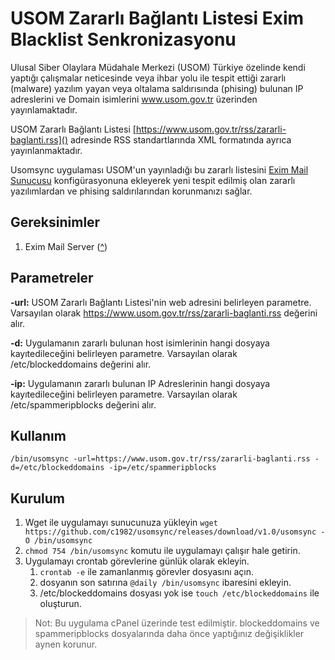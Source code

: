 # USOM Zararlı Bağlantı Listesi Exim Blacklist Senkronizasyonu
Ulusal Siber Olaylara Müdahale Merkezi (USOM) Türkiye özelinde kendi yaptığı çalışmalar neticesinde veya ihbar yolu ile tespit ettiği zararlı (malware) yazılım yayan veya oltalama saldırısında (phising) bulunan IP adreslerini ve Domain isimlerini www.usom.gov.tr üzerinden yayınlamaktadır.

USOM Zararlı Bağlantı Listesi [https://www.usom.gov.tr/rss/zararli-baglanti.rss]() adresinde RSS standartlarında XML formatında ayrıca yayınlanmaktadır. 

Usomsync uygulaması USOM'un yayınladığı bu zararlı listesini [Exim Mail Sunucusu](http://www.exim.org/)  konfigürasyonuna ekleyerek yeni tespit edilmiş olan zararlı yazılımlardan ve phising saldırılarından korunmanızı sağlar.

## Gereksinimler
1. Exim Mail Server ([^](http://www.exim.org/))

## Parametreler
**-url:** USOM Zararlı Bağlantı Listesi'nin web adresini belirleyen parametre. Varsayılan olarak https://www.usom.gov.tr/rss/zararli-baglanti.rss değerini alır.

**-d:** Uygulamanın zararlı bulunan host isimlerinin hangi dosyaya kayıtedileceğini belirleyen parametre. Varsayılan olarak /etc/blockeddomains değerini alır.

**-ip:** Uygulamanın zararlı bulunan IP Adreslerinin hangi dosyaya kayıtedileceğini belirleyen parametre. Varsayılan olarak /etc/spammeripblocks değerini alır.

## Kullanım
`/bin/usomsync -url=https://www.usom.gov.tr/rss/zararli-baglanti.rss -d=/etc/blockeddomains -ip=/etc/spammeripblocks`

## Kurulum
1. Wget ile uygulamayı sunucunuza yükleyin `wget https://github.com/c1982/usomsync/releases/download/v1.0/usomsync -O /bin/usomsync`
2. `chmod 754 /bin/usomsync` komutu ile uygulamayı çalışır hale getirin.
3. Uygulamayı crontab görevlerine günlük olarak ekleyin.
	1. `crontab -e` ile zamanlanmış görevler dosyasını açın.
	2. dosyanın son satırına `@daily /bin/usomsync` ibaresini ekleyin.
	3. /etc/blockeddomains dosyası yok ise `touch /etc/blockeddomains` ile oluşturun.

> Not: Bu uygulama cPanel üzerinde test edilmiştir. blockeddomains ve spammeripblocks dosyalarında daha önce yaptığınız değişiklikler aynen korunur.